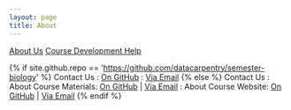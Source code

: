 ```yaml
---
layout: page
title: About
---
```


<a href="{{ site.baseurl}}/about">
<i class="fa fa-group fa-fw"></i> About Us</a>

<a href="{{ site.baseurl}}/docs">
<i class="fa fa-question-circle fa-fw"></i> Course Development Help</a>

{% if site.github.repo == 'https://github.com/datacarpentry/semester-biology' %}
Contact Us
: <a href="{{ site.github.repo }}"> 
  <i class="fa fa-github fa-fw"></i> On GitHub</a>
: <a href="mailto:{{ site.email }}"> 
  <i class="fa fa-envelope fa-fw"></i> Via Email</a>
{% else %}
Contact Us
: About Course Materials: <a href="{{ site.github.repo }}"> 
  <i class="fa fa-github fa-fw"></i> On GitHub</a> | 
  <a href="mailto:{{ site.email }}"> 
  <i class="fa fa-envelope fa-fw"></i> Via Email</a>
: About Course Website: <a href="https://github.com/datacarpentry/semester-biology"> 
  <i class="fa fa-github fa-fw"></i> On GitHub</a> | 
  <a href="mailto:datacarpentrysemester@weecology.org"> 
  <i class="fa fa-envelope fa-fw"></i> Via Email</a>
{% endif %}